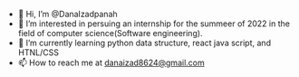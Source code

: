 - 👋 Hi, I’m @DanaIzadpanah
- 👀 I’m interested in persuing an internship for the summeer of 2022 in the field of computer science(Software engineering).
- 🌱 I’m currently learning python data structure, react java script, and HTNL/CSS
- 📫 How to reach me at danaizad8624@gmail.com

<!---
DanaIzadpanah/DanaIzadpanah is a ✨ special ✨ repository because its `README.md` (this file) appears on your GitHub profile.
You can click the Preview link to take a look at your changes.
--->
